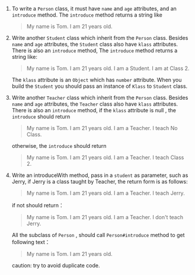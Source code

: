 1. To write a `Person` class, it must have `name` and `age` attributes, 
    and an `introduce` method.
    The `introduce` method returns a string like

    >My name is Tom. I am 21 years old.

2. Write another `Student` class which inherit from the `Person` class. 
    Besides `name` and `age` attributes, the `Student` class also have `klass` attributes. 
    There is also an `introduce` method,
    The `introduce` method returns a string like:

    >My name is Tom. I am 21 years old. I am a Student. I am at Class 2.
    
    The `klass` attribute is an `Object` which has `number` attribute.
    When you build the `Student` you should pass an instance of `Klass` to `Student` class.

3. Write another `Teacher` class which inherit from the `Person` class. 
    Besides `name` and `age` attributes, the `Teacher` class also have `klass` attributes. 
    There is also an `introduce` method,
    if the `klass` attribute is null , the `introduce` should return
    >My name is Tom. I am 21 years old. I am a Teacher. I teach No Class.

    otherwise, the `introduce` should return

    >My name is Tom. I am 21 years old. I am a Teacher. I teach Class 2.

4. Write an introduceWith method, pass in a `student` as parameter, such as Jerry, 
    if Jerry is a class taught by Teacher, the return form is as follows:
    
    >My name is Tom. I am 21 years old. I am a Teacher. I teach Jerry.
    
    if not should return：
    
    >My name is Tom. I am 21 years old. I am a Teacher. I don't teach Jerry.
    
    All the subclass of `Person` , should call `Person#introduce` method to get following
    text：
    
    >My name is Tom. I am 21 years old.
    
    caution: try to avoid duplicate code.
